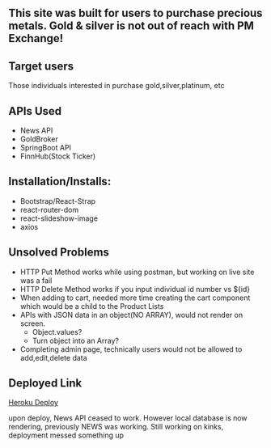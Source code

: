 
## This site was built for users to purchase precious metals. Gold & silver is not out of reach with PM Exchange!

## Target users 
 Those individuals interested in purchase gold,silver,platinum, etc

## APIs Used
* News API
* GoldBroker
* SpringBoot API
* FinnHub(Stock Ticker)

## Installation/Installs:
* Bootstrap/React-Strap
* react-router-dom
* react-slideshow-image
* axios

## Unsolved Problems 
 * HTTP Put Method works while using postman, but working on live site was a fail
 * HTTP Delete Method works if you input individual id number vs ${id}
 * When adding to cart, needed more time creating the cart component which would be a child to the Product Lists
 * APIs with JSON data in an object(NO ARRAY), would not render on screen.  
    - Object.values?
    - Turn object into an Array?
* Completing admin page, technically users would not be allowed to add,edit,delete data

## Deployed Link
[Heroku Deploy](https://sheltered-hamlet-68970.herokuapp.com/)

upon deploy, News API ceased to work. However local database is now rendering, previously NEWS was working. Still working on kinks,
deployment messed something up

